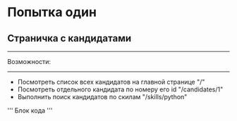 # Попытка один

## Страничка с кандидатами

***
Возможности:
***

* Посмотреть список всех кандидатов на главной странице "/"
* Посмотреть отдельного кандидата по номеру его id "/candidates/1"
* Выполнить поиск кандидатов по скилам "/skills/python"

'''
Блок кода
'''
